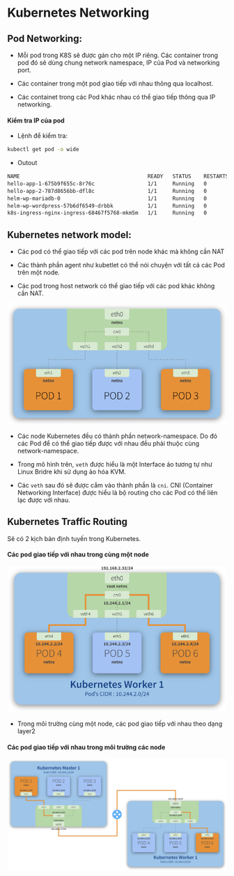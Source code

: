 # Kubernetes Networking


## Pod Networking:

- Mỗi pod trong K8S sẽ được gán cho một IP riêng. Các container trong pod đó sẽ dùng chung network namespace, IP của Pod và networking port.

- Các container trong một pod giao tiếp với nhau thông qua localhost.

- Các containet trong các Pod khác nhau có thể giao tiếp thông qua IP networking.

#### Kiểm tra IP của pod

- Lệnh để kiểm tra:

```sh
kubectl get pod -o wide
```

- Outout

```sh
NAME                                         READY   STATUS    RESTARTS   AGE     IP           NODE       NOMINATED NODE   READINESS GATES
hello-app-1-675b9f655c-8r76c                 1/1     Running   0          6d2h    10.244.1.6   worker24   <none>           <none>
hello-app-2-787d8656bb-dfl8c                 1/1     Running   0          6d2h    10.244.1.7   worker24   <none>           <none>
helm-wp-mariadb-0                            1/1     Running   0          6d19h   10.244.1.3   worker24   <none>           <none>
helm-wp-wordpress-57b6df6549-drbbk           1/1     Running   0          6d19h   10.244.2.3   worker25   <none>           <none>
k8s-ingress-nginx-ingress-68467f5768-mkm5m   1/1     Running   0          6d2h    10.244.2.4   worker25   <none>           <none>
```


## Kubernetes network model:

- Các pod có thể giao tiếp với các pod trên node khác mà không cần NAT

- Các thành phần agent như kubetlet có thể nói chuyện với tất cả các Pod trên một node.

- Các pod trong host network có thể giao tiếp với các pod khác không cần NAT.


<img src="https://github.com/trimq/ghichep-Kubernetes/blob/master/images/kube-network-model.png">

- Các node Kubernetes đều có thành phần network-namespace. Do đó các Pod để có thể giao tiếp được với nhau đều phải thuộc cùng network-namespace.

- Trong mô hình trên, `veth` được hiểu là một Interface ảo tương tự như Linux Bridre khi sử dụng ảo hóa KVM.

- Các `veth` sau đó sẽ được cắm vào thành phần là `cni`. CNI (Container Networking Interface) được hiểu là bộ routing cho các Pod có thể liên lạc được với nhau.


## Kubernetes Traffic Routing

Sẽ có 2 kịch bản định tuyến trong Kubernetes.

#### Các pod giao tiếp với nhau trong cùng một node

<img src="https://github.com/trimq/ghichep-Kubernetes/blob/master/images/kube-network-model-pod-routing-traffic-on-the-same-host.png">

- Trong môi trường cùng một node, các pod giao tiếp với nhau theo dạng layer2

#### Các pod giao tiếp với nhau trong môi trường các node

<img src="https://github.com/trimq/ghichep-Kubernetes/blob/master/images/kube-network-model-pod-routing-traffic-across-different-hosts.png">










